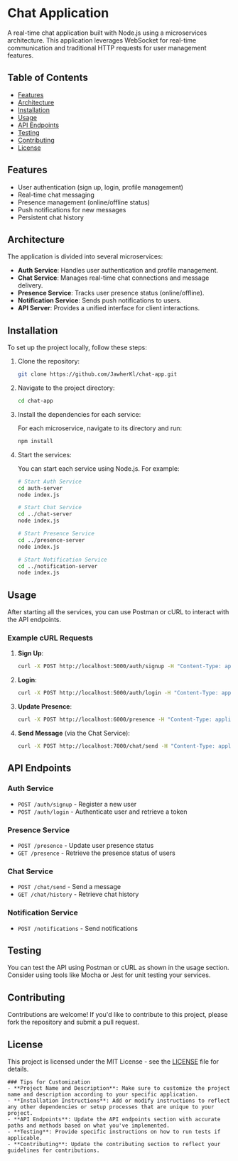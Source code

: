 # Chat Application
A real-time chat application built with Node.js using a microservices architecture. This application leverages WebSocket for real-time communication and traditional HTTP requests for user management features.

## Table of Contents
- [Features](#features)
- [Architecture](#architecture)
- [Installation](#installation)
- [Usage](#usage)
- [API Endpoints](#api-endpoints)
- [Testing](#testing)
- [Contributing](#contributing)
- [License](#license)

## Features
- User authentication (sign up, login, profile management)
- Real-time chat messaging
- Presence management (online/offline status)
- Push notifications for new messages
- Persistent chat history

## Architecture
The application is divided into several microservices:
- **Auth Service**: Handles user authentication and profile management.
- **Chat Service**: Manages real-time chat connections and message delivery.
- **Presence Service**: Tracks user presence status (online/offline).
- **Notification Service**: Sends push notifications to users.
- **API Server**: Provides a unified interface for client interactions.

## Installation

To set up the project locally, follow these steps:

1. Clone the repository:

   ```bash
   git clone https://github.com/JawherKl/chat-app.git
   ```

2. Navigate to the project directory:

   ```bash
   cd chat-app
   ```

3. Install the dependencies for each service:

   For each microservice, navigate to its directory and run:

   ```bash
   npm install
   ```

4. Start the services:

   You can start each service using Node.js. For example:

   ```bash
   # Start Auth Service
   cd auth-server
   node index.js

   # Start Chat Service
   cd ../chat-server
   node index.js

   # Start Presence Service
   cd ../presence-server
   node index.js

   # Start Notification Service
   cd ../notification-server
   node index.js
   ```

## Usage

After starting all the services, you can use Postman or cURL to interact with the API endpoints.

### Example cURL Requests

1. **Sign Up**:

   ```bash
   curl -X POST http://localhost:5000/auth/signup -H "Content-Type: application/json" -d '{"username": "user1", "password": "password123"}'
   ```

2. **Login**:

   ```bash
   curl -X POST http://localhost:5000/auth/login -H "Content-Type: application/json" -d '{"username": "user1", "password": "password123"}'
   ```

3. **Update Presence**:

   ```bash
   curl -X POST http://localhost:6000/presence -H "Content-Type: application/json" -d '{"username": "user1", "status": "online"}'
   ```

4. **Send Message** (via the Chat Service):

   ```bash
   curl -X POST http://localhost:7000/chat/send -H "Content-Type: application/json" -d '{"from": "user1", "to": "user2", "message": "Hello!"}'
   ```

## API Endpoints

### Auth Service
- `POST /auth/signup` - Register a new user
- `POST /auth/login` - Authenticate user and retrieve a token

### Presence Service
- `POST /presence` - Update user presence status
- `GET /presence` - Retrieve the presence status of users

### Chat Service
- `POST /chat/send` - Send a message
- `GET /chat/history` - Retrieve chat history

### Notification Service
- `POST /notifications` - Send notifications

## Testing

You can test the API using Postman or cURL as shown in the usage section. Consider using tools like Mocha or Jest for unit testing your services.

## Contributing

Contributions are welcome! If you'd like to contribute to this project, please fork the repository and submit a pull request.

## License

This project is licensed under the MIT License - see the [LICENSE](LICENSE) file for details.

```
### Tips for Customization
- **Project Name and Description**: Make sure to customize the project name and description according to your specific application.
- **Installation Instructions**: Add or modify instructions to reflect any other dependencies or setup processes that are unique to your project.
- **API Endpoints**: Update the API endpoints section with accurate paths and methods based on what you've implemented.
- **Testing**: Provide specific instructions on how to run tests if applicable.
- **Contributing**: Update the contributing section to reflect your guidelines for contributions.
```
